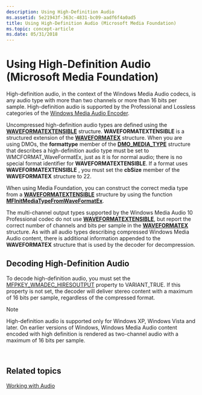 ```yaml
---
description: Using High-Definition Audio
ms.assetid: 5e21943f-363c-4831-bc09-aadf6f4a0ad5
title: Using High-Definition Audio (Microsoft Media Foundation)
ms.topic: concept-article
ms.date: 05/31/2018
---
```


# Using High-Definition Audio (Microsoft Media Foundation)

High-definition audio, in the context of the Windows Media Audio codecs, is any audio type with more than two channels or more than 16 bits per sample. High-definition audio is supported by the Professional and Lossless categories of the [Windows Media Audio Encoder](windowsmediaaudioencoder.md).

Uncompressed high-definition audio types are defined using the [**WAVEFORMATEXTENSIBLE**](/previous-versions/windows/desktop/legacy/dd390971(v=vs.85)) structure. **WAVEFORMATEXTENSIBLE** is a structured extension of the [**WAVEFORMATEX**](/previous-versions/dd757713(v=vs.85)) structure. When you are using DMOs, the **formattype** member of the [**DMO\_MEDIA\_TYPE**](/previous-versions/windows/desktop/api/mediaobj/ns-mediaobj-dmo_media_type) structure that describes a high-definition audio type must be set to WMCFORMAT\_WaveFormatEx, just as it is for normal audio; there is no special format identifier for **WAVEFORMATEXTENSIBLE**. If a format uses **WAVEFORMATEXTENSIBLE** , you must set the **cbSize** member of the **WAVEFORMATEX** structure to 22.

When using Media Foundation, you can construct the correct media type from a [**WAVEFORMATEXTENSIBLE**](/previous-versions/windows/desktop/legacy/dd390971(v=vs.85)) structure by using the function [**MFInitMediaTypeFromWaveFormatEx**](/windows/desktop/api/mfapi/nf-mfapi-mfinitmediatypefromwaveformatex).

The multi-channel output types supported by the Windows Media Audio 10 Professional codec do not use [**WAVEFORMATEXTENSIBLE**](/previous-versions/windows/desktop/legacy/dd390971(v=vs.85)), but report the correct number of channels and bits per sample in the [**WAVEFORMATEX**](/previous-versions/dd757713(v=vs.85)) structure. As with all audio types describing compressed Windows Media Audio content, there is additional information appended to the **WAVEFORMATEX** structure that is used by the decoder for decompression.

## Decoding High-Definition Audio

To decode high-definition audio, you must set the [MFPKEY\_WMADEC\_HIRESOUTPUT](mfpkey-wmadec-hiresoutputproperty.md) property to VARIANT\_TRUE. If this property is not set, the decoder will deliver stereo content with a maximum of 16 bits per sample, regardless of the compressed format.

> [!Note]  
> High-definition audio is supported only for Windows XP, Windows Vista and later. On earlier versions of Windows, Windows Media Audio content encoded with high definition is rendered as two-channel audio with a maximum of 16 bits per sample.

 

## Related topics

<dl> <dt>

[Working with Audio](workingwithaudio.md)
</dt> </dl>

 

 
